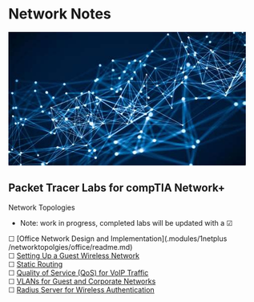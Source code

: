 # Network Notes

![My App](./app.png)

## Packet Tracer Labs for compTIA Network+
Network Topologies  
* Note: work in progress, completed labs will be updated with a &#9745;  

&#9744; [Office Network Design and Implementation](.modules/1netplus
/networktopolgies/office/readme.md)  
&#9744; [Setting Up a Guest Wireless Network](modules/1netplus/networktopologies/guest/readme.md)  
&#9744; [Static Routing](modules/1netplus/networktopologies/static/readme.md)  
&#9744; [Quality of Service (QoS) for VoIP Traffic](modules/1netplus/networktopologies/quality/readme.md)  
&#9744; [VLANs for Guest and Corporate Networks](modules/1netplus/networktopologies/vlans/readme.md)  
&#9744; [Radius Server for Wireless Authentication](modules/1netplus/networktopologies/radius/readme.md)  
